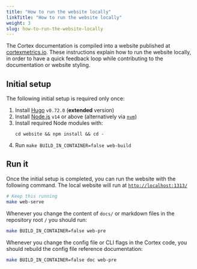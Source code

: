 ```yaml
---
title: "How to run the website locally"
linkTitle: "How to run the website locally"
weight: 3
slug: how-to-run-the-website-locally
---
```


The Cortex documentation is compiled into a website published at [cortexmetrics.io](https://cortexmetrics.io/). These instructions explain how to run the website locally, in order to have a quick feedback loop while contributing to the documentation or website styling.

## Initial setup

The following initial setup is required only once:

1. Install [Hugo](https://gohugo.io/) `v0.72.0` (**extended** version)
2. Install [Node.js](https://nodejs.org/en/) `v14` or above (alternatively via [`nvm`](https://github.com/nvm-sh/nvm))
3. Install required Node modules with:
   ```
   cd website && npm install && cd -
   ```
4. Run `make BUILD_IN_CONTAINER=false web-build`

## Run it

Once the initial setup is completed, you can run the website with the following command. The local website will run at [`http://localhost:1313/`](http://localhost:1313/)

```bash
# Keep this running
make web-serve
```

Whenever you change the content of `docs/` or markdown files in the repository root `/` you should run:

```bash
make BUILD_IN_CONTAINER=false web-pre
```

Whenever you change the config file or CLI flags in the Cortex code, you should rebuild the config file reference documentation:

```bash
make BUILD_IN_CONTAINER=false doc web-pre
```
